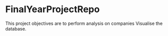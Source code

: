 # FinalYearProjectRepo
This project objectives are to perform analysis on companies 
Visualise the database. 
